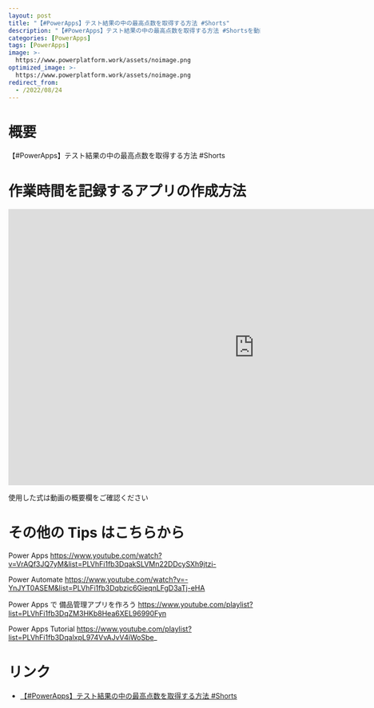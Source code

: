 ```yaml
---
layout: post
title: "【#PowerApps】テスト結果の中の最高点数を取得する方法 #Shorts"
description: "【#PowerApps】テスト結果の中の最高点数を取得する方法 #Shortsを動画で分かりやすく解説"
categories: [PowerApps]
tags: [PowerApps]
image: >-
  https://www.powerplatform.work/assets/noimage.png
optimized_image: >-
  https://www.powerplatform.work/assets/noimage.png
redirect_from:
  - /2022/08/24
---
```



#  概要

【#PowerApps】テスト結果の中の最高点数を取得する方法 #Shorts


# 作業時間を記録するアプリの作成方法

<iframe width="983" height="553" src="https://www.youtube.com/embed/uizLiCHUtAg" title="YouTube video player" frameborder="0" allow="accelerometer; autoplay; clipboard-write; encrypted-media; gyroscope; picture-in-picture" allowfullscreen></iframe>


使用した式は動画の概要欄をご確認ください


# その他の Tips はこちらから

Power Apps
https://www.youtube.com/watch?v=VrAQf3JQ7yM&list=PLVhFi1fb3DqakSLVMn22DDcySXh9jtzi- 

Power Automate
https://www.youtube.com/watch?v=-YnJYT0ASEM&list=PLVhFi1fb3Dqbzic6GieqnLFgD3aTj-eHA

Power Apps で 備品管理アプリを作ろう
https://www.youtube.com/playlist?list=PLVhFi1fb3DqZM3HKb8Hea6XEL96990Fyn

Power Apps Tutorial
https://www.youtube.com/playlist?list=PLVhFi1fb3DqalxpL974VvAJvV4iWoSbe_

# リンク


- [【#PowerApps】テスト結果の中の最高点数を取得する方法 #Shorts](https://www.youtube.com/watch?v=uizLiCHUtAg)


